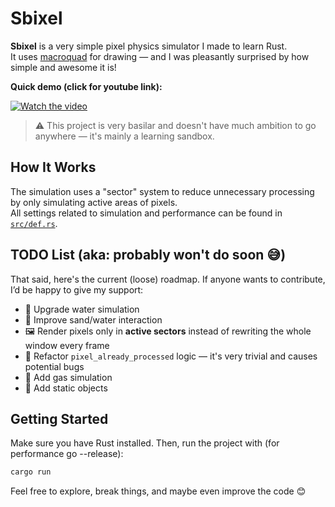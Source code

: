 # Sbixel

**Sbixel** is a very simple pixel physics simulator I made to learn Rust.  
It uses [macroquad](https://github.com/not-fl3/macroquad) for drawing — and I was pleasantly surprised by how simple and awesome it is!

**Quick demo (click for youtube link):**

[![Watch the video](https://img.youtube.com/vi/HC_0ff91lWg/hqdefault.jpg)](https://www.youtube.com/watch?v=HC_0ff91lWg)



> ⚠️ This project is very basilar and doesn't have much ambition to go anywhere — it's mainly a learning sandbox.

## How It Works

The simulation uses a "sector" system to reduce unnecessary processing by only simulating active areas of pixels.  
All settings related to simulation and performance can be found in [`src/def.rs`](src/def.rs).

## TODO List (aka: probably won't do soon 😅)

That said, here's the current (loose) roadmap. If anyone wants to contribute, I’d be happy to give my support:

- 🧪 Upgrade water simulation
- 🌊 Improve sand/water interaction
- 🖼️ Render pixels only in **active sectors** instead of rewriting the whole window every frame
- 🧠 Refactor `pixel_already_processed` logic — it's very trivial and causes potential bugs
- 💨 Add gas simulation
- 🧱 Add static objects

## Getting Started

Make sure you have Rust installed. Then, run the project with (for performance go --release):

```bash
cargo run
```

Feel free to explore, break things, and maybe even improve the code 😊

